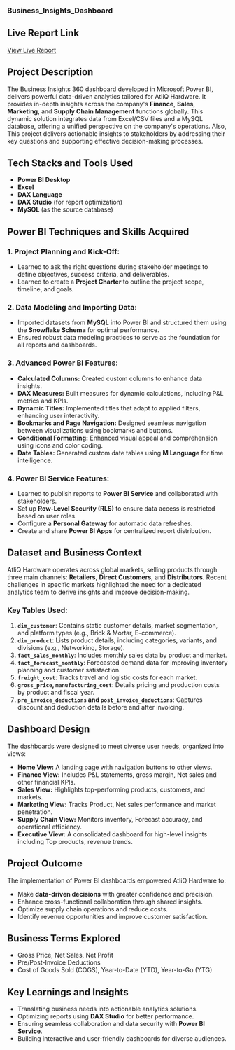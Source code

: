 ### Business_Insights_Dashboard

## **Live Report Link**  
[View Live Report](https://app.powerbi.com/view?r=eyJrIjoiNWRjZjRmZWQtMGI1NC00NmQzLTk5NGItOGY5ZDYwZTMzYTMzIiwidCI6ImM2ZTU0OWIzLTVmNDUtNDAzMi1hYWU5LWQ0MjQ0ZGM1YjJjNCJ9)

## **Project Description**  
The Business Insights 360 dashboard developed in Microsoft Power BI, delivers powerful data-driven analytics tailored for AtliQ Hardware. It provides in-depth insights across the company's **Finance**, **Sales**, **Marketing**, and **Supply Chain Management** functions globally. This dynamic solution integrates data from Excel/CSV files and a MySQL database, offering a unified perspective on the company's operations.
Also, This project delivers actionable insights to stakeholders by addressing their key questions and supporting effective decision-making processes.

## **Tech Stacks and Tools Used**  
- **Power BI Desktop**  
- **Excel**  
- **DAX Language**  
- **DAX Studio** (for report optimization)  
- **MySQL** (as the source database)  

## **Power BI Techniques and Skills Acquired**  
### **1. Project Planning and Kick-Off:**  
- Learned to ask the right questions during stakeholder meetings to define objectives, success criteria, and deliverables.  
- Learned to create a **Project Charter** to outline the project scope, timeline, and goals.  

### **2. Data Modeling and Importing Data:**  
- Imported datasets from **MySQL** into Power BI and structured them using the **Snowflake Schema** for optimal performance.  
- Ensured robust data modeling practices to serve as the foundation for all reports and dashboards.  

### **3. Advanced Power BI Features:**  
- **Calculated Columns:** Created custom columns to enhance data insights.  
- **DAX Measures:** Built measures for dynamic calculations, including P&L metrics and KPIs.  
- **Dynamic Titles:** Implemented titles that adapt to applied filters, enhancing user interactivity.  
- **Bookmarks and Page Navigation:** Designed seamless navigation between visualizations using bookmarks and buttons.  
- **Conditional Formatting:** Enhanced visual appeal and comprehension using icons and color coding.  
- **Date Tables:** Generated custom date tables using **M Language** for time intelligence.

### **4. Power BI Service Features:**  
- Learned to publish reports to **Power BI Service** and collaborated with stakeholders.  
- Set up **Row-Level Security (RLS)** to ensure data access is restricted based on user roles.  
- Configure a **Personal Gateway** for automatic data refreshes.  
- Create and share **Power BI Apps** for centralized report distribution.  

## **Dataset and Business Context**  
AtliQ Hardware operates across global markets, selling products through three main channels: **Retailers**, **Direct Customers**, and **Distributors**. Recent challenges in specific markets highlighted the need for a dedicated analytics team to derive insights and improve decision-making.  

### **Key Tables Used:**  
1. **`dim_customer`**: Contains static customer details, market segmentation, and platform types (e.g., Brick & Mortar, E-commerce).  
2. **`dim_product`**: Lists product details, including categories, variants, and divisions (e.g., Networking, Storage).  
3. **`fact_sales_monthly`**: Includes monthly sales data by product and market.  
4. **`fact_forecast_monthly`**: Forecasted demand data for improving inventory planning and customer satisfaction.  
5. **`freight_cost`**: Tracks travel and logistic costs for each market.  
6. **`gross_price`, `manufacturing_cost`**: Details pricing and production costs by product and fiscal year.  
7. **`pre_invoice_deductions` and `post_invoice_deductions`**: Captures discount and deduction details before and after invoicing.  

## **Dashboard Design**  
The dashboards were designed to meet diverse user needs, organized into views:  
- **Home View:** A landing page with navigation buttons to other views.  
- **Finance View:** Includes P&L statements, gross margin, Net sales and other financial KPIs.  
- **Sales View:** Highlights top-performing products, customers, and markets.  
- **Marketing View:** Tracks Product, Net sales performance and market penetration.  
- **Supply Chain View:** Monitors inventory, Forecast accuracy, and operational efficiency.  
- **Executive View:** A consolidated dashboard for high-level insights including Top products, revenue trends.  

## **Project Outcome**  
The implementation of Power BI dashboards empowered AtliQ Hardware to:  
- Make **data-driven decisions** with greater confidence and precision.  
- Enhance cross-functional collaboration through shared insights.  
- Optimize supply chain operations and reduce costs.  
- Identify revenue opportunities and improve customer satisfaction.  

## **Business Terms Explored**  
- Gross Price, Net Sales, Net Profit  
- Pre/Post-Invoice Deductions  
- Cost of Goods Sold (COGS), Year-to-Date (YTD), Year-to-Go (YTG)  

## **Key Learnings and Insights**  
- Translating business needs into actionable analytics solutions.  
- Optimizing reports using **DAX Studio** for better performance.  
- Ensuring seamless collaboration and data security with **Power BI Service**.  
- Building interactive and user-friendly dashboards for diverse audiences.

